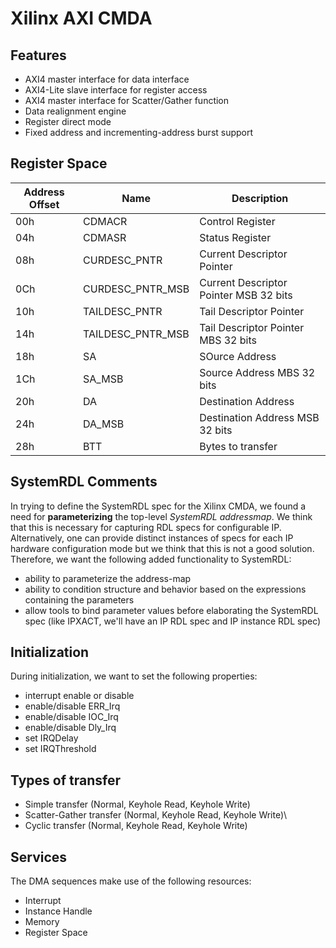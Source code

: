 # Xilinx AXI CMDA

## Features
- AXI4 master interface for data interface
- AXI4-Lite slave interface for register access
- AXI4 master interface for Scatter/Gather function
- Data realignment engine
- Register direct mode
- Fixed address and incrementing-address burst support

## Register Space

| Address Offset | Name | Description |
|----------------|------|-------------|
| 00h | CDMACR | Control Register |
| 04h | CDMASR | Status Register |
| 08h | CURDESC_PNTR | Current Descriptor Pointer |
| 0Ch | CURDESC_PNTR_MSB | Current Descriptor Pointer MSB 32 bits |
| 10h | TAILDESC_PNTR | Tail Descriptor Pointer |
| 14h | TAILDESC_PNTR_MSB | Tail Descriptor Pointer MBS 32 bits |
| 18h | SA | SOurce Address |
| 1Ch | SA_MSB | Source Address MBS 32 bits |
| 20h | DA | Destination Address |
| 24h | DA_MSB | Destination Address MSB 32 bits |
| 28h | BTT | Bytes to transfer |

## SystemRDL Comments

In trying to define the SystemRDL spec for the Xilinx CMDA, we found a need for
**parameterizing** the top-level *SystemRDL addressmap*. We think that this is necessary for capturing RDL specs for configurable IP. Alternatively, one can provide distinct instances of specs for each IP hardware configuration mode but we think that this is not a good solution. Therefore, we want the following added functionality to SystemRDL:
- ability to parameterize the address-map
- ability to condition structure and behavior based on the expressions containing the parameters
- allow tools to bind parameter values before elaborating the SystemRDL spec (like IPXACT, we'll have an IP RDL spec and IP instance RDL spec)

## Initialization

During initialization, we want to set the following properties:
- interrupt enable or disable
- enable/disable ERR_Irq
- enable/disable IOC_Irq
- enable/disable Dly_Irq
- set IRQDelay
- set IRQThreshold

## Types of transfer

- Simple transfer (Normal, Keyhole Read, Keyhole Write)
- Scatter-Gather transfer (Normal, Keyhole Read, Keyhole Write)\
- Cyclic transfer (Normal, Keyhole Read, Keyhole Write)

## Services

The DMA sequences make use of the following resources:
- Interrupt
- Instance Handle
- Memory
- Register Space
